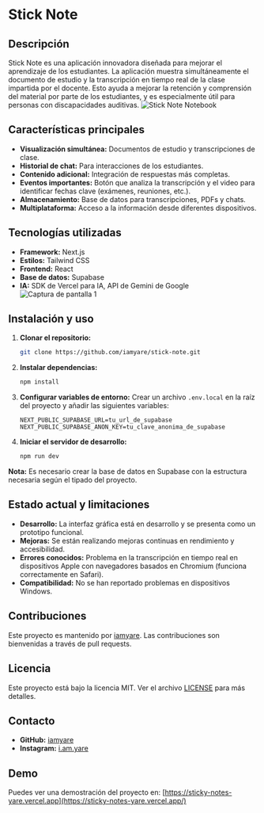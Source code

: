 # Stick Note

## Descripción

Stick Note es una aplicación innovadora diseñada para mejorar el aprendizaje de los estudiantes. La aplicación muestra simultáneamente el documento de estudio y la transcripción en tiempo real de la clase impartida por el docente. Esto ayuda a mejorar la retención y comprensión del material por parte de los estudiantes, y es especialmente útil para personas con discapacidades auditivas. ![Stick Note Notebook](https://udmwntxrpzjwqptmwozr.supabase.co/storage/v1/object/public/public_bucket/photo_landing.webp)

## Características principales

- **Visualización simultánea:** Documentos de estudio y transcripciones de clase.
- **Historial de chat:** Para interacciones de los estudiantes.
- **Contenido adicional:** Integración de respuestas más completas.
- **Eventos importantes:** Botón que analiza la transcripción y el video para identificar fechas clave (exámenes, reuniones, etc.).
- **Almacenamiento:** Base de datos para transcripciones, PDFs y chats.
- **Multiplataforma:** Acceso a la información desde diferentes dispositivos.

## Tecnologías utilizadas

- **Framework:** Next.js
- **Estilos:** Tailwind CSS
- **Frontend:** React
- **Base de datos:** Supabase
- **IA:** SDK de Vercel para IA, API de Gemini de Google ![Captura de pantalla 1](https://udmwntxrpzjwqptmwozr.supabase.co/storage/v1/object/public/public_bucket/photo_landingpage_phone.webp)

## Instalación y uso

1. **Clonar el repositorio:**

   ```bash
   git clone https://github.com/iamyare/stick-note.git
   ```

2. **Instalar dependencias:**

   ```bash
   npm install
   ```

3. **Configurar variables de entorno:** Crear un archivo `.env.local` en la raíz del proyecto y añadir las siguientes variables:

   ```env
   NEXT_PUBLIC_SUPABASE_URL=tu_url_de_supabase
   NEXT_PUBLIC_SUPABASE_ANON_KEY=tu_clave_anonima_de_supabase
   ```

4. **Iniciar el servidor de desarrollo:**

   ```bash
   npm run dev
   ```

**Nota:** Es necesario crear la base de datos en Supabase con la estructura necesaria según el tipado del proyecto.

## Estado actual y limitaciones

- **Desarrollo:** La interfaz gráfica está en desarrollo y se presenta como un prototipo funcional.
- **Mejoras:** Se están realizando mejoras continuas en rendimiento y accesibilidad.
- **Errores conocidos:** Problema en la transcripción en tiempo real en dispositivos Apple con navegadores basados en Chromium (funciona correctamente en Safari).
- **Compatibilidad:** No se han reportado problemas en dispositivos Windows.

## Contribuciones

Este proyecto es mantenido por [iamyare](https://github.com/iamyare). Las contribuciones son bienvenidas a través de pull requests.

## Licencia

Este proyecto está bajo la licencia MIT. Ver el archivo [LICENSE](notion://www.notion.so/iamyare/LICENSE) para más detalles.

## Contacto

- **GitHub:** [iamyare](https://github.com/iamyare)
- **Instagram:** [i.am.yare](https://www.instagram.com/i.am.yare)

## Demo

Puedes ver una demostración del proyecto en: [https://sticky-notes-yare.vercel.app](https://sticky-notes-yare.vercel.app/)
